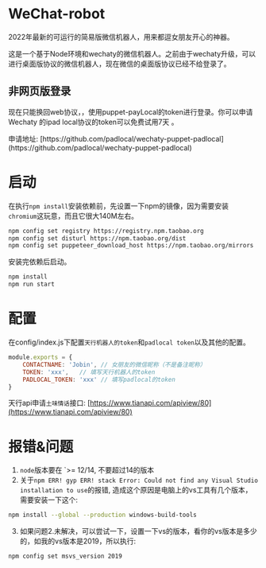 # WeChat-robot
2022年最新的可运行的简易版微信机器人，用来都逗女朋友开心的神器。
<p>
这是一个基于Node环境和wechaty的微信机器人。之前由于wechaty升级，可以进行桌面版协议的微信机器人，现在微信的桌面版协议已经不给登录了。
</p>
<h2>非网页版登录</h2>
<p>现在只能换回web协议，，使用puppet-payLocal的token进行登录。你可以申请Wechaty 的ipad local协议的token可以免费试用7天 。</p>
申请地址: [https://github.com/padlocal/wechaty-puppet-padlocal] (https://github.com/padlocal/wechaty-puppet-padlocal)


# 启动

在执行`npm install`安装依赖前，先设置一下npm的镜像，因为需要安装 `chromium`这玩意，而且它很大140M左右。

```bash
npm config set registry https://registry.npm.taobao.org
npm config set disturl https://npm.taobao.org/dist
npm config set puppeteer_download_host https://npm.taobao.org/mirrors
```

安装完依赖后启动。
```bash
npm install
npm run start
```

# 配置

在config/index.js下配置`天行机器人的token`和`padlocal token`以及其他的配置。
```js
module.exports = {
    CONTACTNAME: 'Jobin', // 女朋友的微信昵称（不是备注昵称）
    TOKEN: 'xxx',   // 填写天行机器人的token
    PADLOCAL_TOKEN: 'xxx' // 填写padlocal的token
}
```

天行api申请`土味情话`接口: [https://www.tianapi.com/apiview/80](https://www.tianapi.com/apiview/80)

# 报错&问题

1. `node`版本要在 `>= 12/14, 不要超过14的版本
2. 关于`npm ERR! gyp ERR! stack Error: Could not find any Visual Studio installation to use`的报错, 造成这个原因是电脑上的vs工具有几个版本， 需要安装一下这个:
```bash
npm install --global --production windows-build-tools
```

3. 如果问题2.未解决，可以尝试一下，设置一下vs的版本，看你的vs版本是多少的，如我的vs版本是2019，所以执行:
```bash
npm config set msvs_version 2019
```




